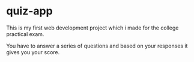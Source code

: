 # quiz-app

This is my first web development project which i made for the college practical exam.

You have to answer a series of questions and based on your responses it gives you your score.

